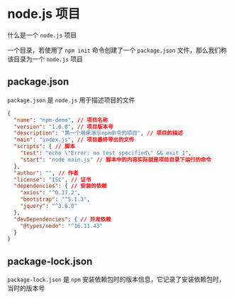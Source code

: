 # node.js 项目

什么是一个 `node.js` 项目

一个目录，若使用了 `npm init` 命令创建了一个 `package.json` 文件，那么我们称该目录为一个 `node.js` 项目

## package.json

`package.json` 是 `node.js` 用于描述项目的文件

```json
{
  "name": "npm-demo", // 项目名称
  "version": "1.0.0", // 项目版本号
  "description": "第一个用来演示npm命令的项目", // 项目的描述
  "main": "index.js", // 项目最终导出的文件
  "scripts": { // 脚本
    "test": "echo \"Error: no test specified\" && exit 1",
    "start": "node main.js" // 脚本中的内容实际就是项目目录下运行的命令
  },
  "author": "", // 作者
  "license": "ISC", // 证书
  "dependencies": { // 安装的依赖
    "axios": "^0.27.2",
    "bootstrap": "^5.1.3",
    "jquery": "^3.6.0"
  },
  "devDependencies": { // 开发依赖
    "@types/node": "^16.11.43"
  }
}
```

## package-lock.json

`package-lock.json` 是 `npm` 安装依赖包时的版本信息，它记录了安装依赖包时，当时的版本号
